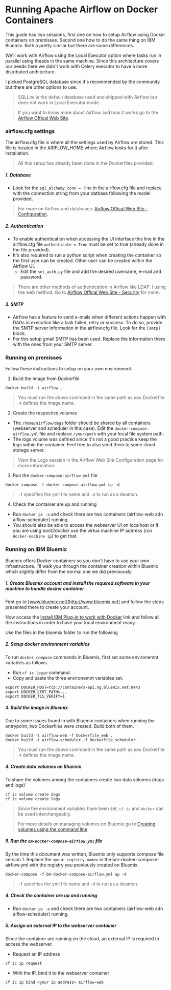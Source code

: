 # Running Apache Airflow on Docker Containers

This guide has two sessions, first one on how to setup Airflow using Docker containers on premisses. Second one how to do the same thing on IBM Bluemix. Both a pretty similar but there are some differences.

We'll work with Airflow using the Local Executor option where tasks run in parallel using theads in the same machine. Since this architecture covers our needs here we didn't work with Celery executor to have a more distributed architecture.

I picked PostgreSQL database since it's recommended by the community but there are other options to use.
> SQLLite is the default database used and shipped with Airflow but does not work in Local Executor mode.

> If you want to know more about Airflow and how it works go to the [Airflow Offical Web Site](https://airflow.incubator.apache.org/).

### airflow.cfg settings
The airflow.cfg file is where all the settings used by Airflow are stored. This file is located in the AIRFLOW_HOME where Airflow looks for it after installation.
> All this setup has already been done in the Dockerfiles provided.

##### 1. Database
* Look for the `sql_alchemy_conn = ` line in the airflow.cfg file and replace with the connection string from your datbase following the model provided.
> For more on Airflow and databases: [Airflow Offical Web Site - Configuration](https://airflow.incubator.apache.org/configuration.html).

##### 2. Authentication
* To enable authentication when accessing the UI interface this line in the airflow.cfg file `authenticate = True` must be set to true (already done in the file provided).
* It's also required to run a python script when creating the container so the first user can be created. Other user can be created within the Airflow UI.
  * Edit the `set_auth.py` file and add the desired username, e-mail and password.
> There are other methods of authentication in Airflow like LDAP. I using the web method. Go to [Airflow Offical Web Site - Security](https://airflow.incubator.apache.org/security.html) for more.

##### 3. SMTP
* Airflow has a feature to send e-mails when different actions happen with DAGs in execution like a task failed, retry or success. To do so, provide the SMTP server information in the airflow.cfg file. Look for the `[smtp]` block.
* For this setup gmail SMTP has been used. Replace the information there with the ones from your SMTP server.


### Running on premisses
Follow these instructions to setup on your own environment.

1. Build the image from Dockerfile
```
docker build -t airflow .
```
> You must run the above command in the same path as you Dockerfile.
> -t defines the image name.

2. Create the respective volumes
* The `/home/airflow/dags` folder should be shared by all containers (webserver and scheduler in this case). Edit the `docker-compose-airflow.yml` file and replace `/your/path` with your local file system path.
* The logs volume was defined since it's not a good practice keep the logs within the container. Feel free to also send them to some cloud storage server.
>View the Logs session in the Airflow Web Site Configuration page for more information.

3. Run the `docker-compose-airflow.yml` file
```
docker-compose -f docker-compose-airflow.yml up -d
```
> `-f` specifies the yml file name and `-d` to run as a deamon.

4. Check the container are up and running
* Run `docker ps -a` and check there are two containers (airflow-web adn aiflow-scheduler) running.
* You should also be able to access the webserver UI on localhost or if you are using boot2docker use the virtua machine IP address (run `docker-machine ip`) to get that.

### Running on IBM Bluemix

Bluemix offers Docker containers so you don't have to use your own infrastructure.
I'll walk you through the container creation within Bluemix which slightly differ from the normal one we did previoously.

##### 1. Create Bluemix account and install the required software in your machine to handle docker container
First go to [www.bluemix.net](http://www.bluemix.net) and follow the steps presented there to create your account.

Now access the [Install IBM Plug-in to work with Docker](https://console.ng.bluemix.net/docs/containers/container_cli_cfic_install.html) link and follow all the instructions in order to have your local environment ready.

Use the files in the bluemix folder to run the following

##### 2. Setup docker environment variables
To run `docker-compose` commands in Bluemix, first set some environemnt variables as follows.
* Run `cf ic login` command.
* Copy and paste the three environemnt variables set.
```
export DOCKER_HOST=tcp://containers-api.ng.bluemix.net:8443
export DOCKER_CERT_PATH=...
export DOCKER_TLS_VERIFY=1
```

##### 3. Build the image in Bluemix
Due to some issues found in with Bluemix containers when running the entrypoint, two Dockerfiles were created.
Build both of them.
```
docker build -t airflow-web -f Dockerfile_web .
docker build -t airflow-scheduler -f Dockerfile_scheduler .
```
> You must run the above command in the same path as you Dockerfile.
> -t defines the image name.

##### 4. Create data volumes on Bluemix

To share the volumes among the containers create two data volumes (dags and logs)`
```
cf ic volume create dags
cf ic volume create logs
```
> Since the environment variables have been set, `cf ic` and `docker` can be used interchangeably.

> For more details on managing volumes on Bluemix go to [Creating volumes using the command line](https://console.ng.bluemix.net/docs/containers/container_volumes_cli.html)

##### 5. Run the `bm-docker-compose-airflow.yml` file
By the time this document was written, Bluemix only supports compose file version 1.
Replace the `<your registry name>` in the bm-docker-compose-airflow.yml with the registry you previously created on Bluemix.
```
docker-compose -f bm-docker-compose-airflow.yml up -d
```
> `-f` specifies the yml file name and `-d` to run as a deamon.

##### 4. Check the container are up and running
* Run `docker ps -a` and check there are two containers (airflow-web adn aiflow-scheduler) running.

##### 5. Assign an external IP to the webserver container
Since the container are running on the cloud, an external IP is required to access the webserver.
* Request an IP address
```
cf ic ip request
```
* With the IP, bind it to the webserver container
```
cf ic ip bind <your ip address> airflow-web
```

